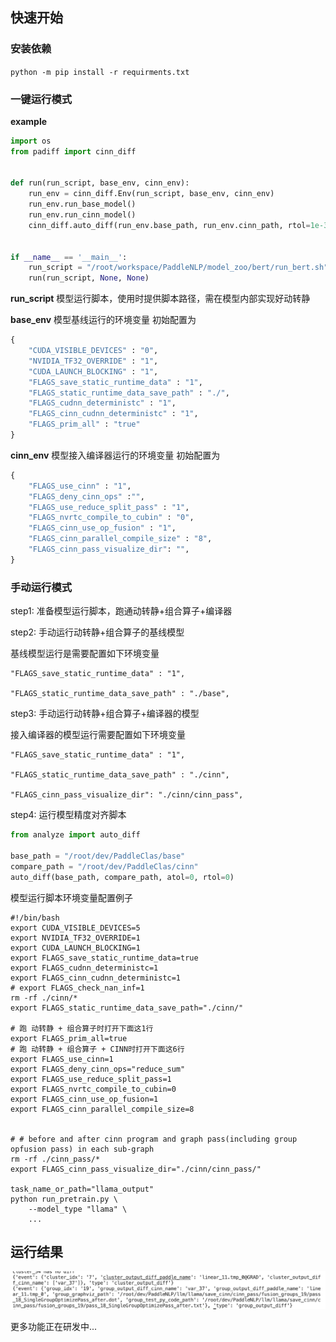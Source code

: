 ## 快速开始

### 安装依赖

`python -m pip install -r requirments.txt`

### 一键运行模式

**example**
```python
import os
from padiff import cinn_diff


def run(run_script, base_env, cinn_env):
    run_env = cinn_diff.Env(run_script, base_env, cinn_env)
    run_env.run_base_model()
    run_env.run_cinn_model()
    cinn_diff.auto_diff(run_env.base_path, run_env.cinn_path, rtol=1e-3, atol=1e-3)


if __name__ == '__main__':
    run_script = "/root/workspace/PaddleNLP/model_zoo/bert/run_bert.sh"
    run(run_script, None, None)
```
**run_script**
模型运行脚本，使用时提供脚本路径，需在模型内部实现好动转静

**base_env**
模型基线运行的环境变量
初始配置为
```python
{
    "CUDA_VISIBLE_DEVICES" : "0",
    "NVIDIA_TF32_OVERRIDE" : "1",
    "CUDA_LAUNCH_BLOCKING" : "1",
    "FLAGS_save_static_runtime_data" : "1",
    "FLAGS_static_runtime_data_save_path" : "./",
    "FLAGS_cudnn_deterministc" : "1",
    "FLAGS_cinn_cudnn_deterministc" : "1",
    "FLAGS_prim_all" : "true"
}
```

**cinn_env**
模型接入编译器运行的环境变量
初始配置为
```python
{
    "FLAGS_use_cinn" : "1",
    "FLAGS_deny_cinn_ops" :"",
    "FLAGS_use_reduce_split_pass" : "1",
    "FLAGS_nvrtc_compile_to_cubin" : "0",
    "FLAGS_cinn_use_op_fusion" : "1",
    "FLAGS_cinn_parallel_compile_size" : "8",
    "FLAGS_cinn_pass_visualize_dir": "",
}
```

### 手动运行模式

step1: 准备模型运行脚本，跑通动转静+组合算子+编译器

step2: 手动运行动转静+组合算子的基线模型

基线模型运行是需要配置如下环境变量
```
"FLAGS_save_static_runtime_data" : "1",

"FLAGS_static_runtime_data_save_path" : "./base",
```
step3: 手动运行动转静+组合算子+编译器的模型

接入编译器的模型运行需要配置如下环境变量
```
"FLAGS_save_static_runtime_data" : "1",

"FLAGS_static_runtime_data_save_path" : "./cinn",

"FLAGS_cinn_pass_visualize_dir": "./cinn/cinn_pass",
```
step4: 运行模型精度对齐脚本

```python
from analyze import auto_diff

base_path = "/root/dev/PaddleClas/base"
compare_path = "/root/dev/PaddleClas/cinn"
auto_diff(base_path, compare_path, atol=0, rtol=0)
```

模型运行脚本环境变量配置例子
``` shell
#!/bin/bash
export CUDA_VISIBLE_DEVICES=5
export NVIDIA_TF32_OVERRIDE=1
export CUDA_LAUNCH_BLOCKING=1
export FLAGS_save_static_runtime_data=true
export FLAGS_cudnn_deterministc=1
export FLAGS_cinn_cudnn_deterministc=1
# export FLAGS_check_nan_inf=1
rm -rf ./cinn/*
export FLAGS_static_runtime_data_save_path="./cinn/"

# 跑 动转静 + 组合算子时打开下面这1行
export FLAGS_prim_all=true
# 跑 动转静 + 组合算子 + CINN时打开下面这6行
export FLAGS_use_cinn=1
export FLAGS_deny_cinn_ops="reduce_sum"
export FLAGS_use_reduce_split_pass=1
export FLAGS_nvrtc_compile_to_cubin=0
export FLAGS_cinn_use_op_fusion=1
export FLAGS_cinn_parallel_compile_size=8


# # before and after cinn program and graph pass(including group opfusion pass) in each sub-graph
rm -rf ./cinn_pass/*
export FLAGS_cinn_pass_visualize_dir="./cinn/cinn_pass/"

task_name_or_path="llama_output"
python run_pretrain.py \
    --model_type "llama" \
    ...
```

## 运行结果
![运行结果图](./img/run_ret.png)


更多功能正在研发中...
